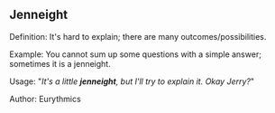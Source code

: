 ## Jenneight

Definition: It's hard to explain; there are many outcomes/possibilities.

Example: You cannot sum up some questions with a simple answer; sometimes it is a jenneight.

Usage: "*It's a little __jenneight__, but I'll try to explain it. Okay Jerry?*"

Author: Eurythmics
